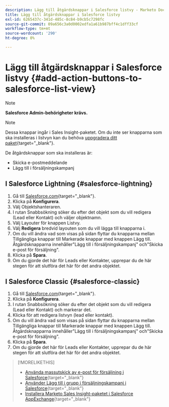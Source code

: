 ```yaml
---
description: Lägg till åtgärdsknappar i Salesforce listvy - Marketo Docs - produktdokumentation
title: Lägg till åtgärdsknappar i Salesforce listvy
exl-id: 6265437c-341d-485c-8c84-b9cb5c7298fc
source-git-commit: 09a656c3a0d0002edfa1a61b987bff4c1dff33cf
workflow-type: tm+mt
source-wordcount: '290'
ht-degree: 0%

---
```


# Lägg till åtgärdsknappar i Salesforce listvy {#add-action-buttons-to-salesforce-list-view}

>[!NOTE]
>
>**Salesforce Admin-behörigheter krävs.**

>[!NOTE]
>
>Dessa knappar ingår i Sales Insight-paketet. Om du inte ser knapparna som ska installeras i listvyn kan du behöva [uppgradera ditt paket](/help/marketo/product-docs/marketo-sales-insight/msi-for-salesforce/upgrading/upgrading-your-msi-package.md){target="_blank"}.

De åtgärdsknappar som ska installeras är:

* Skicka e-postmeddelande
* Lägg till i försäljningskampanj

## I Salesforce Lightning {#salesforce-lightning}

1. Gå till [Salesforce.com](https://salesforce.com){target="_blank"}.
1. Klicka på **Konfigurera**.
1. Välj Objektshanteraren.
1. I rutan Snabbsökning söker du efter det objekt som du vill redigera (Lead eller Kontakt) och väljer objektnamn.
1. Välj Layouter för knappen Listvy.
1. Välj **Redigera** bredvid layouten som du vill lägga till knapparna i.
1. Om du vill ändra vad som visas på sidan flyttar du knapparna mellan Tillgängliga knappar till Markerade knappar med knappen Lägg till. Åtgärdsknapparna innehåller&quot;Lägg till i försäljningskampanj&quot; och&quot;Skicka e-post för försäljning&quot;.
1. Klicka på **Spara**.
1. Om du gjorde det här för Leads eller Kontakter, upprepar du de här stegen för att slutföra det här för det andra objektet.

## I Salesforce Classic {#salesforce-classic}

1. Gå till [Salesforce.com](https://salesforce.com){target="_blank"}.
1. Klicka på **Konfigurera**.
1. I rutan Snabbsökning söker du efter det objekt som du vill redigera (Lead eller Kontakt) och markerar det.
1. Klicka för att redigera listvyn (lead eller kontakt).
1. Om du vill ändra vad som visas på sidan flyttar du knapparna mellan Tillgängliga knappar till Markerade knappar med knappen Lägg till. Åtgärdsknapparna innehåller&quot;Lägg till i försäljningskampanj&quot; och&quot;Skicka e-post för försäljning&quot;.
1. Klicka på **Spara**.
1. Om du gjorde det här för Leads eller Kontakter, upprepar du de här stegen för att slutföra det här för det andra objektet.

>[!MORELIKETHIS]
>
>* [Använda massutskick av e-post för försäljning i Salesforce](/help/marketo/product-docs/marketo-sales-insight/actions/crm/actions-in-salesforce/using-bulk-send-sales-email-in-salesforce.md){target="_blank"}
>* [Använder Lägg till i grupp i försäljningskampanj i Salesforce](/help/marketo/product-docs/marketo-sales-insight/actions/crm/actions-in-salesforce/using-bulk-add-to-sales-campaign-in-salesforce.md){target="_blank"}
>* [Installera Marketo Sales Insight-paketet i Salesforce AppExchange](/help/marketo/product-docs/marketo-sales-insight/msi-for-salesforce/installation/install-marketo-sales-insight-package-in-salesforce-appexchange.md){target="_blank"}

